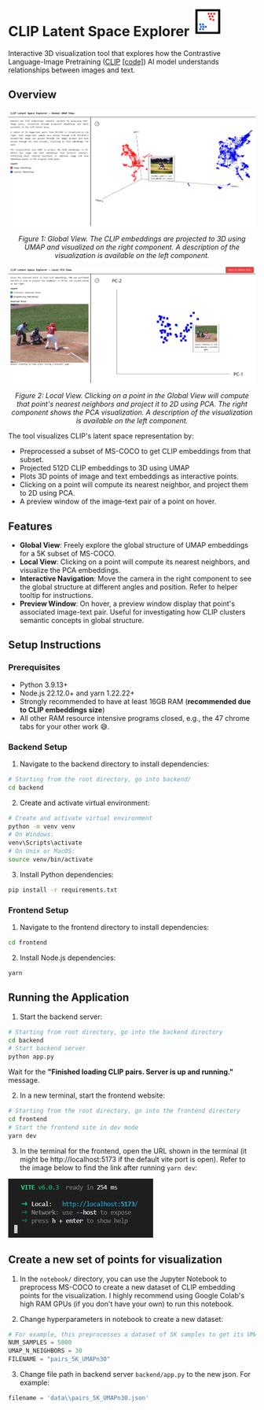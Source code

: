 # CLIP Latent Space Explorer <img src="readme_data\look_into_clip.svg" width="60" alt="CLIP Latent Space Explorer Icon">

Interactive 3D visualization tool that explores how the Contrastive Language-Image Pretraining ([CLIP](https://arxiv.org/pdf/2103.00020) [[code]](https://github.com/openai/CLIP)) AI model understands relationships between images and text. 

## Overview

<div align="center">
  <img src="readme_data\website_global_view.png" alt="Global View of CLIP embeddings">
  <p><em>Figure 1: Global View. The CLIP embeddings are projected to 3D using UMAP and visualized on the right component. A description of the visualization is available on the left component.</em></p>
</div>

<div align="center">
    <img src="readme_data\website_local_view.png" alt="Local View of a point's nearest neighbor">
  <p><em>Figure 2: Local View. Clicking on a point in the Global View will compute that point's nearest neighbors and project it to 2D using PCA. The right component shows the PCA visualization. A description of the visualization is available on the left component. </em></p>
</div>


The tool visualizes CLIP's latent space representation by:
- Preprocessed a subset of MS-COCO to get CLIP embeddings from that subset.
- Projected 512D CLIP embeddings to 3D using UMAP
- Plots 3D points of image and text embeddings as interactive points.
- Clicking on a point will compute its nearest neighbor, and project them to 2D using PCA.
- A preview window of the image-text pair of a point on hover.

## Features

- **Global View**: Freely explore the global structure of UMAP embeddings for a 5K subset of MS-COCO.
- **Local View**: Clicking on a point will compute its nearest neighbors, and visualize the PCA embeddings.
- **Interactive Navigation**: Move the camera in the right component to see the global structure at different angles and position. Refer to helper tooltip for instructions.
- **Preview Window**: On hover, a preview window display that point's associated image-text pair. Useful for investigating how CLIP clusters semantic concepts in global structure.

## Setup Instructions

### Prerequisites
- Python 3.9.13+
- Node.js 22.12.0+ and yarn 1.22.22+
- Strongly recommended to have at least 16GB RAM (**recommended due to CLIP embeddings size**)
- All other RAM resource intensive programs closed, e.g., the 47 chrome tabs for your other work 😅.

### Backend Setup

1. Navigate to the backend directory to install dependencies:
```bash
# Starting from the root directory, go into backend/
cd backend
```

2. Create and activate virtual environment:
```bash
# Create and activate virtual environment
python -m venv venv
# On Windows:
venv\Scripts\activate
# On Unix or MacOS:
source venv/bin/activate
```

3. Install Python dependencies:
```bash
pip install -r requirements.txt
```

### Frontend Setup

1. Navigate to the frontend directory to install dependencies:
```bash
cd frontend
```

2. Install Node.js dependencies:
```bash
yarn
```

## Running the Application

1. Start the backend server:
```bash
# Starting from root directory, go into the backend directory
cd backend
# Start backend server
python app.py
```

Wait for the **"Finished loading CLIP pairs. Server is up and running."** message.

2. In a new terminal, start the frontend website:
```bash
# Starting from the root directory, go into the frontend directory
cd frontend
# Start the frontend site in dev mode
yarn dev
```

3. In the terminal for the frontend, open the URL shown in the terminal (it might be http://localhost:5173 if the default vite port is open). Refer to the image below to find the link after running `yarn dev`:

![example-yarn-url](readme_data\example_yarn_url.png)

## Create a new set of points for visualization

1. In the `notebook/` directory, you can use the Jupyter Notebook to preprocess MS-COCO to create a new dataset of CLIP embedding points for the visualization. I highly recommend using Google Colab's high RAM GPUs (if you don't have your own) to run this notebook. 

2. Change hyperparameters in notebook to create a new dataset:
```python
# For example, this preprocesses a dataset of 5K samples to get its UMAP embeddings (n_neighbors=30). Running the entire notebook will save this dataset as a .json.
NUM_SAMPLES = 5000              
UMAP_N_NEIGHBORS = 30           
FILENAME = "pairs_5K_UMAPn30"   
```

3. Change file path in backend server `backend/app.py` to the new json. For example:
```python
filename = 'data\\pairs_5K_UMAPn30.json'
```
